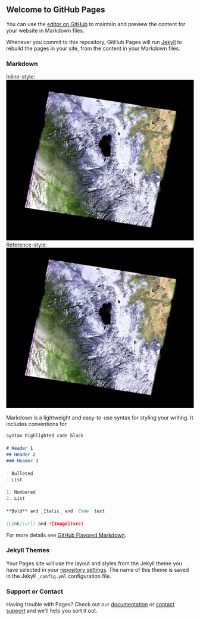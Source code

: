 ## Welcome to GitHub Pages

You can use the [editor on GitHub](https://github.com/yangtammy/CSI127/edit/master/index.md) to maintain and preview the content for your website in Markdown files.

Whenever you commit to this repository, GitHub Pages will run [Jekyll](https://jekyllrb.com/) to rebuild the pages in your site, from the content in your Markdown files.

### Markdown
Inline-style:
![alt text](https://github.com/yangtammy/CSI127/blob/master/CaliforniaDrought_02232011_md.png "California")
Reference-style: 
![alt text][California]

[California]: https://github.com/yangtammy/CSI127/blob/master/CaliforniaDrought_02232011_md.png "California"
Markdown is a lightweight and easy-to-use syntax for styling your writing. It includes conventions for

```markdown
Syntax highlighted code block

# Header 1
## Header 2
### Header 3

- Bulleted
- List

1. Numbered
2. List

**Bold** and _Italic_ and `Code` text

[Link](url) and ![Image](src)
```

For more details see [GitHub Flavored Markdown](https://guides.github.com/features/mastering-markdown/).

### Jekyll Themes

Your Pages site will use the layout and styles from the Jekyll theme you have selected in your [repository settings](https://github.com/yangtammy/CSI127/settings). The name of this theme is saved in the Jekyll `_config.yml` configuration file.

### Support or Contact

Having trouble with Pages? Check out our [documentation](https://help.github.com/categories/github-pages-basics/) or [contact support](https://github.com/contact) and we’ll help you sort it out.
